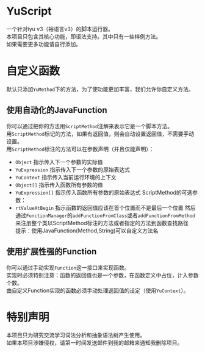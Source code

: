 # YuScript
一个针对iyu v3（裕语言v3）的脚本运行器。   
本项目只包含其核心功能，即语法支持。其中只有一些样例方法。   
如果需要更多功能请自行添加。   
# 自定义函数   
默认只添加`YuMethod`下的方法，为了使功能更加丰富，我们允许你自定义方法。   
## 使用自动化的JavaFunction   
你可以通过把你的方法用`ScriptMethod`注解来表示它是一个脚本方法。  
用`ScriptMethod`标记的方法，如果有返回值，则会自动设置返回值，不需要手动设置。    
用`ScriptMethod`标注的方法可以在参数声明（并且仅能声明）：   
* `Object` 指示传入下一个参数的实际值
* `YuExpression` 指示传入下一个参数的原始表达式
* `YuContext` 指示传入当前运行环境的上下文
* `Object[]` 指示传入函数所有参数的值
* `YuExpression[]` 指示传入函数所有参数的原始表达式
ScriptMethod的可选参数：
* `rtValueAtBegin` 指示函数的返回值应该在首个位置而不是最后一个位置
然后通过`FunctionManager`的`addFunctionFromClass`或者`addFunctionFromMethod`来注册整个类以ScriptMethod标注的方法或者指定的方法到函数查找路径   
提示：使用JavaFunction(Method,String)可以自定义方法名      
## 使用扩展性强的Function   
你可以通过手动实现`Function`这一接口来实现函数。    
实现时必须特别注意：函数的返回值也是一个参数，在函数定义中占位，计入参数个数。   
由自定义Function实现的函数必须手动处理返回值的设定（使用`YuContext`）。
# 特别声明
本项目只为研究交流学习词法分析和抽象语法树产生使用。   
如果本项目涉嫌侵权，请第一时间发送邮件到我的邮箱来通知我删除项目。
